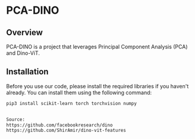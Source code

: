 # PCA-DINO

## Overview
PCA-DINO is a project that leverages Principal Component Analysis (PCA) and Dino-ViT.

## Installation

Before you use our code, please install the required libraries if you haven't already. You can install them using the following command:

```bash
pip3 install scikit-learn torch torchvision numpy


Source:
https://github.com/facebookresearch/dino
https://github.com/ShirAmir/dino-vit-features
